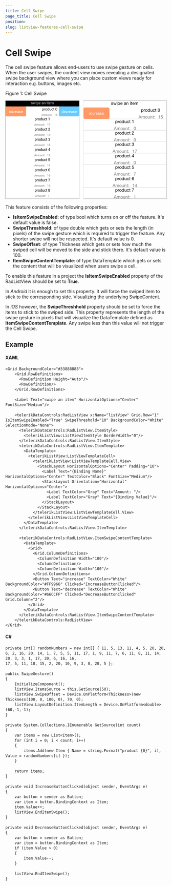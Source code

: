```yaml
---
title: Cell Swipe
page_title: Cell Swipe
position: 
slug: listview-features-cell-swipe
---
```


# Cell Swipe

The cell swipe feature allows end-users to use swipe gesture on cells. When the user swipes, the content view moves revealing a designated swipe background view where you can place custom views ready for interaction e.g. buttons, images etc.

Figure 1: Cell Swipe

![CellSwipe](images/listview-features-cell-swipe.png)

This feature consists of the following properties:

- **IsItemSwipeEnabled**: of type bool which turns on or off the feature. It's default value is false.
- **SwipeThreshhold**: of type double which gets or sets the length (in pixels) of the swipe gesture which is required to trigger the feature. Any shorter swipe will not be respected. It's default value is 0.
- **SwipeOffset**: of type Thickness which gets or sets how much the swiped cell will be moved to the side and stick there. It's default value is 100.
- **ItemSwipeContentTemplate**: of type DataTemplate which gets or sets the content that will be visualized when users swipe a cell.

To enable this feature in a project the **IsItemSwipeEnabled** property of the RadListView should be set to **True**. 

In *Android* it is enough to set this property. It will force the swiped item to stick to the corresponding side. Visualizing the underlying SwipeContent.

In *iOS* however, the **SwipeThreshhold** property should be set to force the items to stick to the swiped side. This property represents the length of the swipe gesture in pixels that will visualize the DataTemplate defined as **ItemSwipeContentTemplate**. Any swipe less than this value will not trigger the Cell Swipe.


## Example

#### XAML
	<Grid BackgroundColor="#33888888">
	    <Grid.RowDefinitions>
	      <RowDefinition Height="Auto"/>
	      <RowDefinition/>
	    </Grid.RowDefinitions>
	
	    <Label Text="swipe an item" HorizontalOptions="Center" FontSize="Medium"/>
	
	    <telerikDataControls:RadListView x:Name="listView" Grid.Row="1" IsItemSwipeEnabled="True" SwipeThreshold="10" BackgroundColor="White" SelectionMode="None">
	      <telerikDataControls:RadListView.ItemStyle>
	        <telerikListView:ListViewItemStyle BorderWidth="0"/>
	      </telerikDataControls:RadListView.ItemStyle>
	      <telerikDataControls:RadListView.ItemTemplate>
	        <DataTemplate>
	          <telerikListView:ListViewTemplateCell>
	            <telerikListView:ListViewTemplateCell.View>
	              <StackLayout HorizontalOptions="Center" Padding="10">
	                <Label Text="{Binding Name}" HorizontalOptions="Center" TextColor="Black" FontSize="Medium"/>
	                <StackLayout Orientation="Horizontal" HorizontalOptions="Center">
	                  <Label TextColor="Gray" Text="Amount: "/>
	                  <Label TextColor="Gray" Text="{Binding Value}"/>
	                </StackLayout>
	              </StackLayout>
	            </telerikListView:ListViewTemplateCell.View>
	          </telerikListView:ListViewTemplateCell>
	        </DataTemplate>
	      </telerikDataControls:RadListView.ItemTemplate>
	    
	      <telerikDataControls:RadListView.ItemSwipeContentTemplate>
	        <DataTemplate>
	          <Grid>
	            <Grid.ColumnDefinitions>
	              <ColumnDefinition Width="100"/>
	              <ColumnDefinition/>
	              <ColumnDefinition Width="100"/>
	            </Grid.ColumnDefinitions>
	            <Button Text="increase" TextColor="White" BackgroundColor="#FF9966" Clicked="IncreaseButtonClicked"/>
	            <Button Text="decrease" TextColor="White" BackgroundColor="#66CCFF" Clicked="DecreaseButtonClicked" Grid.Column="2"/>
	          </Grid>
	        </DataTemplate>
	      </telerikDataControls:RadListView.ItemSwipeContentTemplate>
	    </telerikDataControls:RadListView>
	</Grid>

#### C# 
    private int[] randomNumbers = new int[] { 11, 5, 13, 11, 4, 5, 20, 20, 6, 2, 16, 20, 14, 1, 7, 5, 5, 11, 17, 1, 9, 11, 7, 6, 11, 8, 11, 14, 20, 3, 3, 1, 17, 20, 6, 16, 16,
    17, 5, 11, 18, 15, 2, 20, 10, 9, 3, 8, 20, 5 };

    public SwipeGesture()
    {
        InitializeComponent();
        listView.ItemsSource = this.GetSource(50);
        listView.SwipeOffset = Device.OnPlatform<Thickness>(new Thickness(100, 0, 100, 0), 70, 0);
        listView.LayoutDefinition.ItemLength = Device.OnPlatform<double>(60,-1,-1);
    }

    private System.Collections.IEnumerable GetSource(int count)
    {
        var items = new List<Item>();
        for (int i = 0; i < count; i++)
        {
            items.Add(new Item { Name = string.Format("product {0}", i), Value = randomNumbers[i] });
        }

        return items;
    }

    private void IncreaseButtonClicked(object sender, EventArgs e)
    {
        var button = sender as Button;
        var item = button.BindingContext as Item;
        item.Value++;
        listView.EndItemSwipe();
    }

    private void DecreaseButtonClicked(object sender, EventArgs e)
    {
        var button = sender as Button;
        var item = button.BindingContext as Item;
        if (item.Value > 0)
        {
            item.Value--;
        }

        listView.EndItemSwipe();
    }